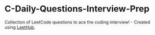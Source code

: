 # C-Daily-Questions-Interview-Prep
Collection of LeetCode questions to ace the coding interview! - Created using [LeetHub](https://github.com/QasimWani/LeetHub).
